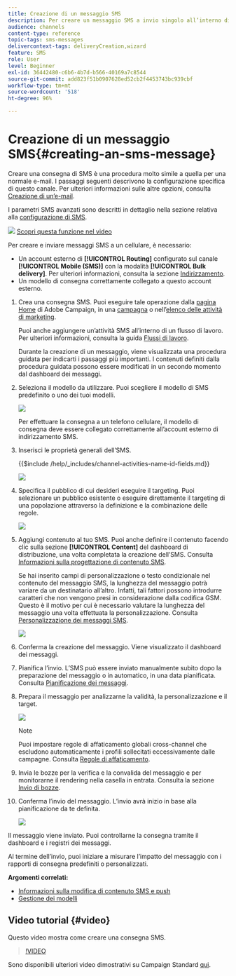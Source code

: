 ```yaml
---
title: Creazione di un messaggio SMS
description: Per creare un messaggio SMS a invio singolo all’interno di Adobe Campaign, procedi come indicato di seguito.
audience: channels
content-type: reference
topic-tags: sms-messages
delivercontext-tags: deliveryCreation,wizard
feature: SMS
role: User
level: Beginner
exl-id: 36442480-c6b6-4b7d-b566-40169a7c8544
source-git-commit: add823f51b0907628ed52cb2f4453743bc939cbf
workflow-type: tm+mt
source-wordcount: '518'
ht-degree: 96%

---
```


# Creazione di un messaggio SMS{#creating-an-sms-message}

Creare una consegna di SMS è una procedura molto simile a quella per una normale e-mail. I passaggi seguenti descrivono la configurazione specifica di questo canale. Per ulteriori informazioni sulle altre opzioni, consulta [Creazione di un’e-mail](../../channels/using/creating-an-email.md).

I parametri SMS avanzati sono descritti in dettaglio nella sezione relativa alla [configurazione di SMS](../../administration/using/configuring-sms-channel.md).

![](assets/do-not-localize/how-to-video.png) [Scopri questa funzione nel video](#video)

Per creare e inviare messaggi SMS a un cellulare, è necessario:

* Un account esterno di **[!UICONTROL Routing]** configurato sul canale **[!UICONTROL Mobile (SMS)]** con la modalità **[!UICONTROL Bulk delivery]**. Per ulteriori informazioni, consulta la sezione [Indirizzamento](../../administration/using/configuring-sms-channel.md#defining-an-sms-routing).
* Un modello di consegna correttamente collegato a questo account esterno.

1. Crea una consegna SMS. Puoi eseguire tale operazione dalla [pagina Home](../../start/using/interface-description.md#home-page) di Adobe Campaign, in una [campagna](../../start/using/marketing-activities.md#creating-a-marketing-activity) o nell’[elenco delle attività di marketing](../../start/using/programs-and-campaigns.md#creating-a-campaign).

   Puoi anche aggiungere un’attività SMS all’interno di un flusso di lavoro. Per ulteriori informazioni, consulta la guida [Flussi di lavoro](../../automating/using/sms-delivery.md).

   Durante la creazione di un messaggio, viene visualizzata una procedura guidata per indicarti i passaggi più importanti. I contenuti definiti dalla procedura guidata possono essere modificati in un secondo momento dal dashboard dei messaggi.

1. Seleziona il modello da utilizzare. Puoi scegliere il modello di SMS predefinito o uno dei tuoi modelli.

   ![](assets/sms_creation_1.png)

   Per effettuare la consegna a un telefono cellulare, il modello di consegna deve essere collegato correttamente all’account esterno di indirizzamento SMS.

1. Inserisci le proprietà generali dell’SMS.

   {{$include /help/_includes/channel-activities-name-id-fields.md}}

   ![](assets/sms_creation_2.png)

1. Specifica il pubblico di cui desideri eseguire il targeting. Puoi selezionare un pubblico esistente o eseguire direttamente il targeting di una popolazione attraverso la definizione e la combinazione delle regole.

   ![](assets/sms_creation_3.png)

1. Aggiungi contenuto al tuo SMS. Puoi anche definire il contenuto facendo clic sulla sezione **[!UICONTROL Content]** del dashboard di distribuzione, una volta completata la creazione dell’SMS. Consulta [Informazioni sulla progettazione di contenuto SMS](../../channels/using/about-sms-and-push-content-design.md).

   Se hai inserito campi di personalizzazione o testo condizionale nel contenuto del messaggio SMS, la lunghezza del messaggio potrà variare da un destinatario all’altro. Infatti, tali fattori possono introdurre caratteri che non vengono presi in considerazione dalla codifica GSM. Questo è il motivo per cui è necessario valutare la lunghezza del messaggio una volta effettuata la personalizzazione. Consulta [Personalizzazione dei messaggi SMS](../../channels/using/personalizing-sms-messages.md).

   ![](assets/sms_creation_4.png)

1. Conferma la creazione del messaggio. Viene visualizzato il dashboard dei messaggi.
1. Pianifica l’invio. L’SMS può essere inviato manualmente subito dopo la preparazione del messaggio o in automatico, in una data pianificata. Consulta [Pianificazione dei messaggi](../../sending/using/about-scheduling-messages.md).
1. Prepara il messaggio per analizzarne la validità, la personalizzazione e il target.

   ![](assets/sms_creation_6.png)

   >[!NOTE]
   >
   >Puoi impostare regole di affaticamento globali cross-channel che escludono automaticamente i profili sollecitati eccessivamente dalle campagne. Consulta [Regole di affaticamento](../../sending/using/fatigue-rules.md).

1. Invia le bozze per la verifica e la convalida del messaggio e per monitorarne il rendering nella casella in entrata. Consulta la sezione [Invio di bozze](../../sending/using/sending-proofs.md).
1. Conferma l’invio del messaggio. L’invio avrà inizio in base alla pianificazione da te definita.

   ![](assets/sms_creation_7.png)

Il messaggio viene inviato. Puoi controllarne la consegna tramite il dashboard e i registri dei messaggi.

Al termine dell’invio, puoi iniziare a misurare l’impatto del messaggio con i rapporti di consegna predefiniti o personalizzati.

**Argomenti correlati:**

* [Informazioni sulla modifica di contenuto SMS e push](../../channels/using/about-sms-and-push-content-design.md)
* [Gestione dei modelli](../../start/using/marketing-activity-templates.md)

## Video tutorial {#video}

Questo video mostra come creare una consegna SMS.

>[!VIDEO](https://video.tv.adobe.com/v/25265/?quality=12)

Sono disponibili ulteriori video dimostrativi su Campaign Standard [qui](https://experienceleague.adobe.com/docs/campaign-standard-learn/tutorials/overview.html?lang=it).
